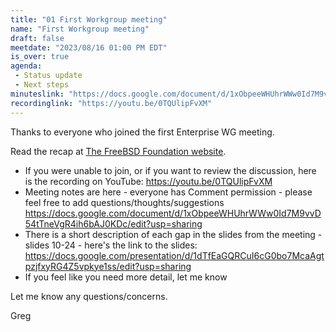 ```yaml
---
title: "01 First Workgroup meeting"
name: "First Workgroup meeting"
draft: false
meetdate: "2023/08/16 01:00 PM EDT"
is_over: true
agenda:
 - Status update
 - Next steps
minuteslink: "https://docs.google.com/document/d/1xObpeeWHUhrWWw0Id7M9vvD54tTneVgR4ih6bAJ0KDc/edit?usp=sharing"
recordinglink: "https://youtu.be/0TQUlipFvXM"
---
```



Thanks to everyone who joined the first Enterprise WG meeting. 

Read the recap at [The FreeBSD Foundation website](https://freebsdfoundation.org/blog/recap-of-first-meeting-of-the-freebsd-enterprise-working-group/).

* If you were unable to join, or if you want to review the discussion, here is the recording on YouTube: https://youtu.be/0TQUlipFvXM
* Meeting notes are here - everyone has Comment permission - please feel free to add questions/thoughts/suggestions  https://docs.google.com/document/d/1xObpeeWHUhrWWw0Id7M9vvD54tTneVgR4ih6bAJ0KDc/edit?usp=sharing
* There is a short description of each gap in the slides from the meeting - slides 10-24 - here's the link to the slides:  https://docs.google.com/presentation/d/1dTfEaGQRCuI6cG0bo7McaAgtpzjfxyRG4Z5vpkye1ss/edit?usp=sharing
* If you feel like you need more detail, let me know
        
Let me know any questions/concerns.

Greg